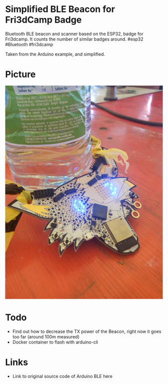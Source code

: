 Simplified BLE Beacon for Fri3dCamp Badge
=========================================

Bluetooth BLE beacon and scanner based on the ESP32, badge for Fri3dcamp. It
counts the number of similar badges around. #esp32 #Bluetooth #fri3dcamp 

Taken from the Arduino example, and simplified.

Picture
=======

![Fri3dcamp ESP32 badge with BLE beacon counting neighboors](fri3dcamp-badge-esp32-ble-beacon.jpg)

Todo
====

* Find out how to decrease the TX power of the Beacon, right now it goes too far (around 100m measured)
* Docker container to flash with arduino-cli

Links
=====

* Link to original source code of Arduino BLE here
